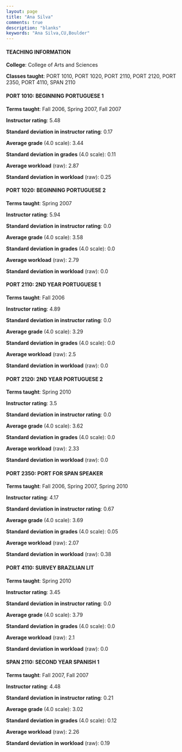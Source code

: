 ```yaml
---
layout: page
title: "Ana Silva" 
comments: true
description: "blanks"
keywords: "Ana Silva,CU,Boulder"
---
```

<head>
<script src="https://ajax.googleapis.com/ajax/libs/jquery/2.1.3/jquery.min.js"></script>
<script src="https://dl.dropboxusercontent.com/s/pc42nxpaw1ea4o9/highcharts.js?dl=0"></script>
<!-- <script src="../assets/js/highcharts.js"></script> -->
<style type="text/css">@font-face {
	font-family: "Bebas Neue";
	src: url(https://www.filehosting.org/file/details/544349/BebasNeue Regular.otf) format("opentype");
	}
	h1.Bebas { 
		font-family: "Bebas Neue", Verdana, Tahoma;
	}
</style>
</head>
	   
#### TEACHING INFORMATION

**College**: College of Arts and Sciences

**Classes taught**: PORT 1010, PORT 1020, PORT 2110, PORT 2120, PORT 2350, PORT 4110, SPAN 2110

#### PORT 1010: BEGINNING PORTUGUESE 1

**Terms taught**: Fall 2006, Spring 2007, Fall 2007

**Instructor rating**: 5.48

**Standard deviation in instructor rating**: 0.17

**Average grade** (4.0 scale): 3.44

**Standard deviation in grades** (4.0 scale): 0.11

**Average workload** (raw): 2.87

**Standard deviation in workload** (raw): 0.25

#### PORT 1020: BEGINNING PORTUGUESE 2

**Terms taught**: Spring 2007

**Instructor rating**: 5.94

**Standard deviation in instructor rating**: 0.0

**Average grade** (4.0 scale): 3.58

**Standard deviation in grades** (4.0 scale): 0.0

**Average workload** (raw): 2.79

**Standard deviation in workload** (raw): 0.0

#### PORT 2110: 2ND YEAR PORTUGUESE 1

**Terms taught**: Fall 2006

**Instructor rating**: 4.89

**Standard deviation in instructor rating**: 0.0

**Average grade** (4.0 scale): 3.29

**Standard deviation in grades** (4.0 scale): 0.0

**Average workload** (raw): 2.5

**Standard deviation in workload** (raw): 0.0

#### PORT 2120: 2ND YEAR PORTUGUESE 2

**Terms taught**: Spring 2010

**Instructor rating**: 3.5

**Standard deviation in instructor rating**: 0.0

**Average grade** (4.0 scale): 3.62

**Standard deviation in grades** (4.0 scale): 0.0

**Average workload** (raw): 2.33

**Standard deviation in workload** (raw): 0.0

#### PORT 2350: PORT FOR SPAN SPEAKER

**Terms taught**: Fall 2006, Spring 2007, Spring 2010

**Instructor rating**: 4.17

**Standard deviation in instructor rating**: 0.67

**Average grade** (4.0 scale): 3.69

**Standard deviation in grades** (4.0 scale): 0.05

**Average workload** (raw): 2.07

**Standard deviation in workload** (raw): 0.38

#### PORT 4110: SURVEY BRAZILIAN LIT

**Terms taught**: Spring 2010

**Instructor rating**: 3.45

**Standard deviation in instructor rating**: 0.0

**Average grade** (4.0 scale): 3.79

**Standard deviation in grades** (4.0 scale): 0.0

**Average workload** (raw): 2.1

**Standard deviation in workload** (raw): 0.0

#### SPAN 2110: SECOND YEAR SPANISH 1

**Terms taught**: Fall 2007, Fall 2007

**Instructor rating**: 4.48

**Standard deviation in instructor rating**: 0.21

**Average grade** (4.0 scale): 3.02

**Standard deviation in grades** (4.0 scale): 0.12

**Average workload** (raw): 2.26

**Standard deviation in workload** (raw): 0.19

